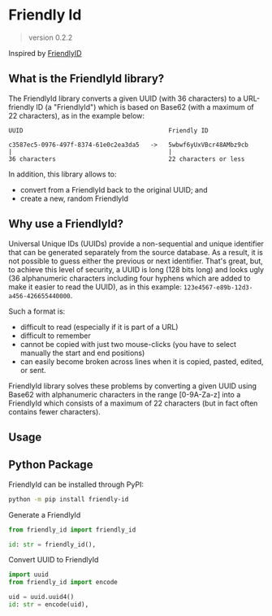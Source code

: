 # Friendly Id

> version 0.2.2

Inspired by [FriendlyID](https://github.com/Devskiller/friendly-id)

What is the FriendlyId library?
--
The FriendlyId library converts a given UUID (with 36 characters) to a URL-friendly ID (a "FriendlyId") which is based on Base62 (with a maximum of 22 characters), as in the example below:


    UUID                                        Friendly ID

    c3587ec5-0976-497f-8374-61e0c2ea3da5   ->   5wbwf6yUxVBcr48AMbz9cb
    |                                           |                              
    36 characters                               22 characters or less

In addition, this library allows to:


* convert from a FriendlyId back to the original UUID; and
* create a new, random FriendlyId

Why use a FriendlyId?
--
Universal Unique IDs (UUIDs) provide a non-sequential and unique identifier that can be generated separately from the source database. As a result, it is not possible to guess either the previous or next identifier. That's great, but, to achieve this level of security, a UUID is long (128 bits long) and looks ugly (36 alphanumeric characters including four hyphens which are added to make it easier to read the UUID), as in this example: `123e4567-e89b-12d3-a456-426655440000`.

Such a format is:

* difficult to read (especially if it is part of a URL)
* difficult to remember
* cannot be copied with just two mouse-clicks (you have to select manually the start and end positions)
* can easily become broken across lines when it is copied, pasted, edited, or sent.

FriendlyId library solves these problems by converting a given UUID using Base62 with alphanumeric characters in the range [0-9A-Za-z] into a FriendlyId which consists of a maximum of 22 characters (but in fact often contains fewer characters).

Usage
---

Python Package
----
FriendlyId can be installed through PyPI:

```bash
python -m pip install friendly-id
```

Generate a FriendlyId
```python
from friendly_id import friendly_id

id: str = friendly_id(),
```

Convert UUID to FriendlyId
```python
import uuid
from friendly_id import encode

uid = uuid.uuid4()
id: str = encode(uid),
```
